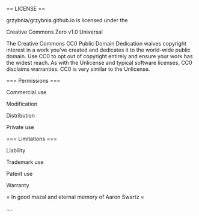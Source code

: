 == LICENSE ==

grzybnia/grzybnia.github.io is licensed under the

Creative Commons Zero v1.0 Universal

The Creative Commons CC0 Public Domain Dedication waives copyright interest in a work you've created and dedicates it to the world-wide public domain. Use CC0 to opt out of copyright entirely and ensure your work has the widest reach. As with the Unlicense and typical software licenses, CC0 disclaims warranties. CC0 is very similar to the Unlicense.



=== Permissions ===

Commercial use

Modification

Distribution

Private use



=== Limitations ===

Liability

Trademark use

Patent use

Warranty

= In good mazal and eternal memory of Aaron Swartz =

....
